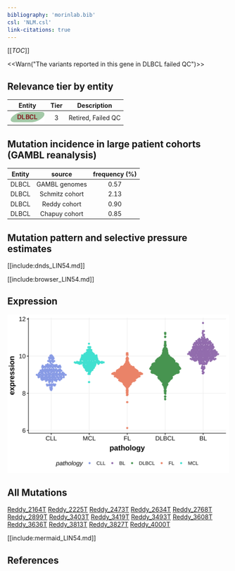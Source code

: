 ```yaml
---
bibliography: 'morinlab.bib'
csl: 'NLM.csl'
link-citations: true
---
```

[[_TOC_]]

<<Warn("The variants reported in this gene in DLBCL failed QC")>>


## Relevance tier by entity

|Entity|Tier|Description                              |
|:------:|:----:|-----------------------------------------|
|![DLBCL](images/icons/DLBCL_tier2.png) |3   |Retired, Failed QC|

## Mutation incidence in large patient cohorts (GAMBL reanalysis)

|Entity|source        |frequency (%)|
|:------:|:--------------:|:-------------:|
|DLBCL |GAMBL genomes |0.57         |
|DLBCL |Schmitz cohort|2.13         |
|DLBCL |Reddy cohort  |0.90         |
|DLBCL |Chapuy cohort |0.85         |

## Mutation pattern and selective pressure estimates

[[include:dnds_LIN54.md]]




[[include:browser_LIN54.md]]

## Expression
![](images/gene_expression/LIN54_by_pathology.svg)
<!-- ORIGIN: reddyGeneticFunctionalDrivers2017 -->
<!-- DLBCL: reddyGeneticFunctionalDrivers2017 -->

## All Mutations

[Reddy_2164T](https://www.bcgsc.ca/downloads/morinlab/GAMBL/Reddy/igv_reports/Reddy_2164T.html)
[Reddy_2225T](https://www.bcgsc.ca/downloads/morinlab/GAMBL/Reddy/igv_reports/Reddy_2225T.html)
[Reddy_2473T](https://www.bcgsc.ca/downloads/morinlab/GAMBL/Reddy/igv_reports/Reddy_2473T.html)
[Reddy_2634T](https://www.bcgsc.ca/downloads/morinlab/GAMBL/Reddy/igv_reports/Reddy_2634T.html)
[Reddy_2768T](https://www.bcgsc.ca/downloads/morinlab/GAMBL/Reddy/igv_reports/Reddy_2768T.html)
[Reddy_2899T](https://www.bcgsc.ca/downloads/morinlab/GAMBL/Reddy/igv_reports/Reddy_2899T.html)
[Reddy_3403T](https://www.bcgsc.ca/downloads/morinlab/GAMBL/Reddy/igv_reports/Reddy_3403T.html)
[Reddy_3419T](https://www.bcgsc.ca/downloads/morinlab/GAMBL/Reddy/igv_reports/Reddy_3419T.html)
[Reddy_3493T](https://www.bcgsc.ca/downloads/morinlab/GAMBL/Reddy/igv_reports/Reddy_3493T.html)
[Reddy_3608T](https://www.bcgsc.ca/downloads/morinlab/GAMBL/Reddy/igv_reports/Reddy_3608T.html)
[Reddy_3636T](https://www.bcgsc.ca/downloads/morinlab/GAMBL/Reddy/igv_reports/Reddy_3636T.html)
[Reddy_3813T](https://www.bcgsc.ca/downloads/morinlab/GAMBL/Reddy/igv_reports/Reddy_3813T.html)
[Reddy_3827T](https://www.bcgsc.ca/downloads/morinlab/GAMBL/Reddy/igv_reports/Reddy_3827T.html)
[Reddy_4000T](https://www.bcgsc.ca/downloads/morinlab/GAMBL/Reddy/igv_reports/Reddy_4000T.html)

[[include:mermaid_LIN54.md]]

## References
